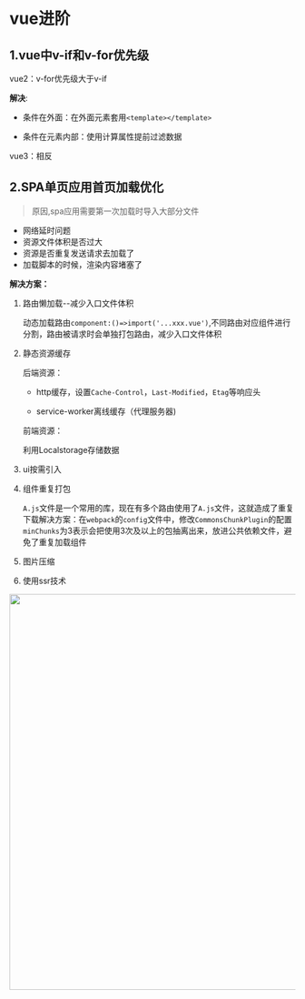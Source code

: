 # vue进阶

## 1.vue中v-if和v-for优先级

vue2：v-for优先级大于v-if

**解决**:

+ 条件在外面：在外面元素套用`<template></template>`

+ 条件在元素内部：使用计算属性提前过滤数据

vue3：相反

## 2.SPA单页应用首页加载优化

> 原因,spa应用需要第一次加载时导入大部分文件

- 网络延时问题
- 资源文件体积是否过大
- 资源是否重复发送请求去加载了
- 加载脚本的时候，渲染内容堵塞了

**解决方案：**

1. 路由懒加载--减少入口文件体积
   
   动态加载路由`component:()=>import('...xxx.vue')`,不同路由对应组件进行分割，路由被请求时会单独打包路由，减少入口文件体积

2. 静态资源缓存
   
   后端资源：
   
   + http缓存，设置`Cache-Control`，`Last-Modified`，`Etag`等响应头
   
   + service-worker离线缓存（代理服务器)
   
   前端资源：
   
   利用Localstorage存储数据

3. ui按需引入

4. 组件重复打包
   
   `A.js`文件是一个常用的库，现在有多个路由使用了`A.js`文件，这就造成了重复下载解决方案：在`webpack`的`config`文件中，修改`CommonsChunkPlugin`的配置`minChunks`为3表示会把使用3次及以上的包抽离出来，放进公共依赖文件，避免了重复加载组件

5. 图片压缩

6. 使用ssr技术

<img src="https://static.vue-js.com/4fafe900-3acc-11eb-85f6-6fac77c0c9b3.png" title="" alt="" width="696">
